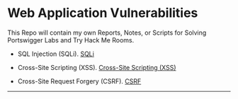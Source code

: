 # Web Application Vulnerabilities

This Repo will contain my own Reports, Notes, or Scripts for Solving Portswigger Labs and Try Hack Me Rooms.

- SQL Injection (SQLi). [SQLi](./SQL%20Injection/)

- Cross-Site Scripting (XSS). [Cross-Site Scripting (XSS)](<./Cross-Site%20Scripting%20(XSS)/>)

- Cross-Site Request Forgery (CSRF). [CSRF](<./Cross-Site%20Request%20Forgery%20(CSRF)/>)

---
